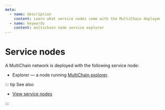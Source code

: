 ```yaml
---
meta:
  - name: description
    content: Learn what service nodes come with the MultiChain deployment on Chainstack.
  - name: keywords
    content: multichain node service explorer
---
```


# Service nodes

A MultiChain network is deployed with the following service node:

* Explorer — a node running [MultiChain explorer](https://github.com/chainstack/multichain-explorer).

::: tip See also

* [View service nodes](/platform/view-service-nodes)

:::
